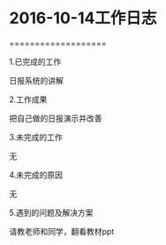 # 2016-10-14工作日志
===================

1.已完成的工作

日报系统的讲解

2.工作成果

把自己做的日报演示并改善

3.未完成的工作

无

4.未完成的原因

无

5.遇到的问题及解决方案

请教老师和同学，翻看教材ppt
